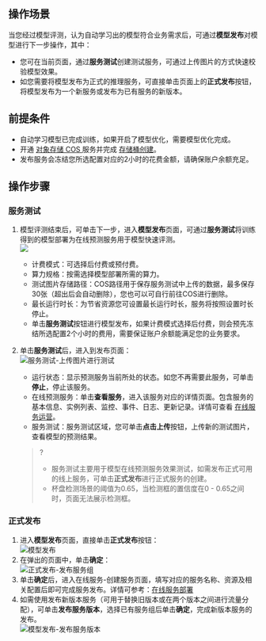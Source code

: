 ## 操作场景  
当您经过模型评测，认为自动学习出的模型符合业务需求后，可通过**模型发布**对模型进行下一步操作，其中：
- 您可在当前页面，通过**服务测试**创建测试服务，可通过上传图片的方式快速校验模型效果。  
- 如您需要将模型发布为正式的推理服务，可直接单击页面上的**正式发布**按钮，将模型发布为一个新服务或发布为已有服务的新版本。  

## 前提条件  
- 自动学习模型已完成训练，如果开启了模型优化，需要模型优化完成。  
- 开通 [对象存储 COS ](https://console.cloud.tencent.com/cos) 服务并完成 [存储桶创建](https://cloud.tencent.com/document/product/436/13309)。
- 发布服务会冻结您所选配置对应的2小时的花费金额，请确保账户余额充足。  

## 操作步骤  
### 服务测试
1. 模型评测结束后，可单击下一步，进入**模型发布**页面，可通过**服务测试**将训练得到的模型部署为在线预测服务用于模型快速评测。  
![](https://qcloudimg.tencent-cloud.cn/raw/b59d0e7c51b2f6a3a7bc2d10a0cffe5a.png)
	- 计费模式：可选择后付费或预付费。  
	- 算力规格：按需选择模型部署所需的算力。  
	- 测试图片存储路径：COS路径用于保存服务测试中上传的数据，最多保存30张（超出后会自动删除），您也可以可自行前往COS进行删除。  
	- 最长运行时长：为节省资源您可设置最长运行时长，服务将按照设置时长停止。  
	- 单击**服务测试**按钮进行模型发布，如果计费模式选择后付费，则会预先冻结所选配置2个小时的费用，需要保证账户余额能满足您的业务要求。  
2. 单击**服务测试**后，进入到发布页面：  
	![服务测试-上传图片进行测试](https://qcloudimg.tencent-cloud.cn/raw/4092f5a69c1b3fcf7ec564edea63d014.png)  
	- 运行状态：显示预测服务当前所处的状态。如您不再需要此服务，可单击**停止**，停止该服务。  
	- 在线预测服务：单击**查看服务**，进入该服务对应的详情页面。包含服务的基本信息、实例列表、监控、事件、日志、更新记录。详情可查看 [在线服务运营](https://cloud.tencent.com/document/product/851/74143)。  
	- 服务测试：服务测试区域，您可单击**点击上传**按钮，上传新的测试图片，查看模型的预测结果。  
	         
		 
	>? 
	>- 服务测试主要用于模型在线预测服务效果测试，如需发布正式可用的线上服务，可单击**正式发布**进行正式服务的创建。
	>- 杯盘检测场景的阈值为0.65，当检测框的置信度在0 - 0.65之间时，页面无法展示检测框。

### 正式发布
1. 进入**模型发布**页面，直接单击**正式发布**按钮：  
   ![模型发布](https://qcloudimg.tencent-cloud.cn/raw/0ba49a4aa8e81080eb4a5c3922a23d10.png)  
2. 在弹出的页面中，单击**确定**：  
   ![正式发布-发布服务组](https://qcloudimg.tencent-cloud.cn/raw/b028acb56d14119292339b95768bdb02.png)  
3. 单击**确定**后，进入在线服务-创建服务页面，填写对应的服务名称、资源及相关配置后即可完成服务发布。详情可参考：[在线服务部署](https://cloud.tencent.com/document/product/851/74141)  
4. 如需使用发布新版本服务（可用于替换旧版本或在两个版本之间进行流量分配），可单击**发布服务版本**，选择已有服务组后单击**确定**，完成新版本服务的发布。   
   ![模型发布-发布服务版本](https://qcloudimg.tencent-cloud.cn/raw/55d648ce97ee959ce031e8b84e021a7a.png)   

